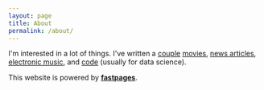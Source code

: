 ```yaml
---
layout: page
title: About
permalink: /about/
---
```


I'm interested in a lot of things. I've written a [couple](https://writers.coverfly.com/profile/lukeschiefelbein) [movies](https://www.imdb.com/name/nm11624600/?ref_=nv_sr_srsg_0), [news articles](https://www.forbes.com/sites/lukeschiefelbein/#788e2ce5216e), [electronic music](https://soundcloud.com/rump_roast), and [code](https://github.com/cyniphile) (usually for data science). 



This website is powered by **[fastpages](https://github.com/fastai/fastpages)**.

<div class="social-links">
    <a class="fab fa-twitter" href="https://twitter.com/dj_rump_roast"></a>
    <a class="fab fa-linkedin" href="https://www.linkedin.com/in/lucas-schiefelbein/"></a>
    <a class="fab fa-imdb" href="https://www.imdb.com/user/ur27147194/?ref_=nv_usr_prof_2"></a>
    <a class="fab fa-goodreads" href="https://www.goodreads.com/user/show/30189655-luke-schiefelbein"></a>
    <a class="fab fa-soundcloud" href="https://soundcloud.com/rump_roast"></a>
</div>





